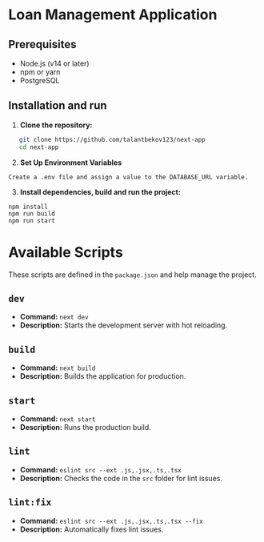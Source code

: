 #  Loan Management Application

## Prerequisites

- Node.js (v14 or later)
- npm or yarn
- PostgreSQL

## Installation and run

1. **Clone the repository:**
```bash
   git clone https://github.com/talantbekov123/next-app
   cd next-app
   ```
2. **Set Up Environment Variables**
```
Create a .env file and assign a value to the DATABASE_URL variable.
```
3. **Install dependencies, build and run the project:**
```
npm install
npm run build
npm run start
```

# Available Scripts

These scripts are defined in the `package.json` and help manage the project.

## `dev`
- **Command:** `next dev`
- **Description:** Starts the development server with hot reloading.

## `build`
- **Command:** `next build`
- **Description:** Builds the application for production.

## `start`
- **Command:** `next start`
- **Description:** Runs the production build.

## `lint`
- **Command:** `eslint src --ext .js,.jsx,.ts,.tsx`
- **Description:** Checks the code in the `src` folder for lint issues.

## `lint:fix`
- **Command:** `eslint src --ext .js,.jsx,.ts,.tsx --fix`
- **Description:** Automatically fixes lint issues.

